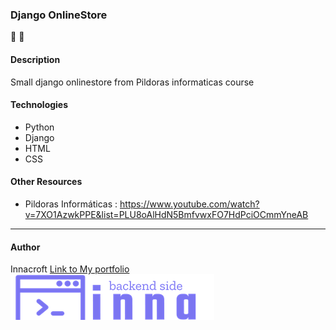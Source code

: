 ### Django OnlineStore
🦄 🐍

#### Description
Small django onlinestore from Pildoras informaticas course


#### Technologies
- Python
- Django
- HTML
- CSS

#### Other Resources
- Pildoras Informáticas : https://www.youtube.com/watch?v=7XO1AzwkPPE&list=PLU8oAlHdN5BmfvwxFO7HdPciOCmmYneAB
------------

#### Author
Innacroft
[Link to My portfolio](https://innacroft.github.io/portfolio/)<br>
![](https://github.com/innacroft/portfolio/blob/gh-pages/images/back_inna.png)
